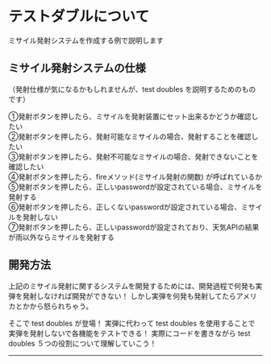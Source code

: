 # テストダブルについて
ミサイル発射システムを作成する例で説明します

## ミサイル発射システムの仕様
（発射仕様が気になるかもしれませんが、test doubles を説明するためのものです）

①発射ボタンを押したら、ミサイルを発射装置にセット出来るかどうか確認したい  
②発射ボタンを押したら、発射可能なミサイルの場合、発射することを確認したい  
③発射ボタンを押したら、発射不可能なミサイルの場合、発射できないことを確認したい  
④発射ボタンを押したら、fireメソッド(ミサイル発射の関数) が呼ばれているか  
⑤発射ボタンを押したら、正しいpasswordが設定されている場合、ミサイルを発射する  
⑥発射ボタンを押したら、正しくないpasswordが設定されている場合、ミサイルを発射しない  
⑦発射ボタンを押したら、正しいpasswordが設定されており、天気APIの結果が雨以外ならミサイルを発射する  

## 開発方法
上記のミサイル発射に関するシステムを開発するためには、開発過程で何発も実弾を発射しなければ開発ができない！
しかし実弾を何発も発射してたらアメリカとかから怒られちゃう。

そこで test doubles が登場！
実弾に代わって test doubles を使用することで 実弾を発射しないで各機能をテストできる！
実際にコードを書きながら test doubles ５つの役割について理解していこう！

***

